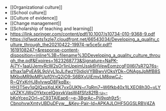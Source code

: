 - [[Organizational culture]]
- [[School culture]]
- [[Culture of evidence]]
- [[Change management]]
- [[Scholarship of teaching and learning]]
- https://link.springer.com/content/pdf/10.1007/s10734-010-9368-9.pdf
- https://d1wqtxts1xzle7.cloudfront.net/66543034/Developing_a_quality_culture_through_the20210422-19974-w5ce5r.pdf?1619108247=&response-content-disposition=inline%3B+filename%3DDeveloping_a_quality_culture_through_the.pdf&Expires=1623268773&Signature=NaPK-Aj7Y~1aaUJemvRcW2sOr1inUpeimUssk6HVewEomzcgF0II6I7sR7Q76s-sfhax1aPyEA9L9oVyL1pJLifwzY0idioVYBBwvVOksYDk~ONAgsJpMfB8SMKboMR9pMPUpf0YnQ2jO9-S6BXyUjEmvLM8qwCJ-R~QYxKrHJ8vlvwqD8FkqBx-HH3T5ev1qQIQxqXgLKK7vxGUKN~r7qRm7~W6fkb40x1lLXEO8h30~vLYuXZKYJWsOYktxcelQgxvkVasW4fSfz82fB-u~-bKoYceo2Orl~sC93TAIEap6-~e-3BgrAc~Pii9xqh9z5-CbnohvwXmtyUBDuDFyw__&Key-Pair-Id=APKAJLOHF5GGSLRBV4ZA